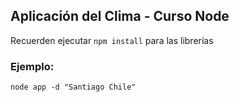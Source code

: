 ## Aplicación del Clima - Curso Node

Recuerden ejecutar ```npm install``` para las librerías

### Ejemplo:
```
node app -d "Santiago Chile"
```